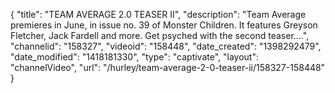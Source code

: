 {
    "title": "TEAM AVERAGE 2.0 TEASER II",
    "description": "Team Average premieres in June, in issue no. 39 of Monster Children. It features Greyson Fletcher, Jack Fardell and more. Get psyched with the second teaser....",
    "channelid": "158327",
    "videoid": "158448",
    "date_created": "1398292479",
    "date_modified": "1418181330",
    "type": "captivate",
    "layout": "channelVideo",
    "url": "\/hurley\/team-average-2-0-teaser-ii\/158327-158448"
}